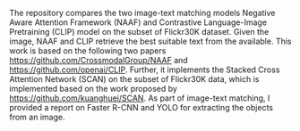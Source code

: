 The repository compares the two image-text matching models Negative Aware Attention Framework (NAAF) and Contrastive Language-Image Pretraining (CLIP) model on the subset of Flickr30K dataset. Given the image, NAAF and CLIP retrieve the best suitable text from the available. This work is based on the following two papers https://github.com/CrossmodalGroup/NAAF and https://github.com/openai/CLIP. Further, it implements the Stacked Cross Attention Network (SCAN) on the subset of Flickr30K data, which is implemented based on the work proposed by https://github.com/kuanghuei/SCAN. As part of image-text matching, I provided a report on Faster R-CNN and YOLO for extracting the objects from an image.
